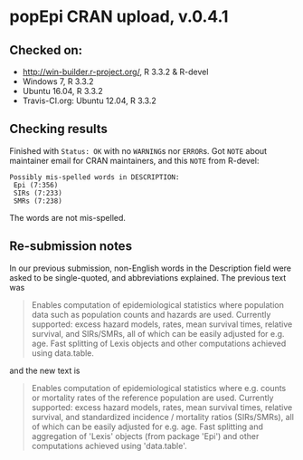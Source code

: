 
# popEpi CRAN upload, v.0.4.1

## Checked on: 
* http://win-builder.r-project.org/, R 3.3.2 & R-devel
* Windows 7, R 3.3.2
* Ubuntu 16.04, R 3.3.2
* Travis-CI.org: Ubuntu 12.04, R 3.3.2

## Checking results

Finished with `Status: OK` with no `WARNING`s nor `ERROR`s. Got  `NOTE` about maintainer email for CRAN maintainers, and this `NOTE` from R-devel:

```
Possibly mis-spelled words in DESCRIPTION:
 Epi (7:356)
 SIRs (7:233)
 SMRs (7:238)
```

The words are not mis-spelled.

## Re-submission notes

In our previous submission, non-English words in the Description field were asked to be single-quoted, and abbreviations explained. The previous text was

> Enables computation of epidemiological statistics where population data such as population counts and hazards are used. Currently supported: excess hazard models, rates,  mean survival times, relative survival, and SIRs/SMRs, all of which can be easily adjusted for e.g. age. Fast splitting of Lexis objects and other computations achieved using data.table.

and the new text is 

> Enables computation of epidemiological statistics where e.g. counts or mortality rates of the reference population are used. Currently supported: excess hazard models, rates, mean survival times, relative survival, and standardized incidence / mortality ratios (SIRs/SMRs), all of which can be easily adjusted for e.g. age. Fast splitting and aggregation of 'Lexis' objects (from package 'Epi') and other computations achieved using 'data.table'. 

